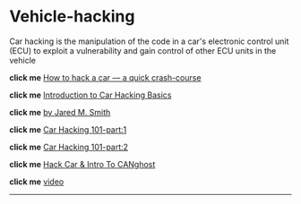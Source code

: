 # Vehicle-hacking
Car hacking is the manipulation of the code in a car's electronic control unit (ECU) to exploit a vulnerability and gain control of other ECU units in the vehicle



**click me** [How to hack a car — a quick crash-course](https://www.freecodecamp.org/news/hacking-cars-a-guide-tutorial-on-how-to-hack-a-car-5eafcfbbb7ec/amp/?__twitter_impression=true)

**click me** [Introduction to Car Hacking Basics](https://www.cactuscon.com/2021-talks-and-workshops/introduction-to-car-hacking-basics)

**click me** [by Jared M. Smith ](https://github.com/jaredthecoder/awesome-vehicle-security)

**click me** [Car Hacking 101-part:1](https://medium.com/@yogeshojha/car-hacking-101-practical-guide-to-exploiting-can-bus-using-instrument-cluster-simulator-part-i-cd88d3eb4a53)

**click me** [Car Hacking 101-part:2](https://medium.com/@yogeshojha/car-hacking-101-practical-guide-to-exploiting-can-bus-using-instrument-cluster-simulator-part-ee998570758)

**click me** [Hack Car & Intro To CANghost](https://medium.com/@souravbaghz/a-quick-guide-to-hack-car-intro-to-canghost-f9370a0a51b5)

**click me** [video](https://youtu.be/nn-_3AbtEkI)

---
